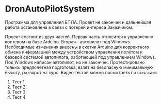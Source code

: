 # DronAutoPilotSystem
Программа для управления БПЛА. Проект не закончен и дальнейшая работа остановлена в связи с потерей интереса Заказчиком.

Проект состоит из двух частей.
Первая часть относится к управлению коптером на базе Arduino. Вторая - автопилот под Windows.
Необходимые изменения внесены в скетчи Arduino для корректного обмена информацией между устройством управления полётом и базовой системой автопилота, работающей под управлением Windows.
Под Windows написан автопилот, но не закончен. Протестировано только: предполётная подготовка, взлёт на безопасную минимальную высоту, разворот на курс.
Видео тестов можно посмотреть по ссылкам:
1. Тест 1.
2. Тест 2.
3. Тест 3.
4. Тест 4.

